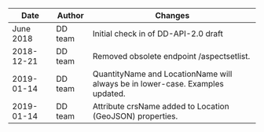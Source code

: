 
| Date | Author | Changes |
| --- | --- | --- |
| June 2018 | DD team | Initial check in of DD-API-2.0 draft |
|2018-12-21 | DD team | Removed obsolete endpoint /aspectsetlist.
|2019-01-14 | DD team | QuantityName and LocationName will always be in lower-case. Examples updated.
|2019-01-14 | DD team | Attribute crsName added to Location (GeoJSON) properties.
